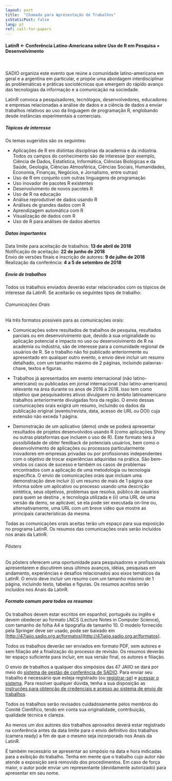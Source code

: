 ```yaml
---
layout: post
title:  "Chamada para Apresentação de Trabalhos"
isStaticPost: false
lang: pt
ref: call-for-papers
---
```


#### LatinR <- Conferência Latino-Americana sobre Uso de R em  Pesquisa + Desenvolvimento
<br>
<br>
SADIO organiza este evento que reúne a comunidade latino-americana em geral e a argentina em particular, e propõe uma abordagem interdisciplinar às problemáticas e práticas sociotécnicas que emergem do rápido avanço das tecnologias da informação e a comunicação na sociedade. 

LatinR convoca a pesquisadores, tecnólogos, desenvolvedores, educadores e empresas relacionadas a análise de dados e a ciência de dados a enviar trabalhos relativos ao uso da linguagem de programação R, englobando desde instâncias experimentais a comerciais.

##### Tópicos de interesse

Os temas sugeridos são os seguintes:

* Aplicações de R em distintas disciplinas da academia e da indústria. Todos os campos do conhecimento são de interesse (por exemplo, Ciência de Dados, Estatística, Informática, Ciências Biológicas e da Saúde, Geologia, Ciências Atmosférica, Ciências Sociais, Humanidades, Economia, Finanças, Negócios, e Jornalismo, entre outras)
* Uso de R em conjunto com outras linguagens de programação
* Uso inovador de pacotes R existentes
* Desenvolvimento de novos pacotes R 
* Uso de R na educação
* Análise reprodutível de dados usando R
* Análises de grandes dados com R
* Aprendizagem automática com R
* Visualização de dados com R
* Uso de R para análises de dados abertos

##### Datas importantes

Data limite para aceitação de trabalhos: **13 de abril de 2018**    
Notificação de aceitação: **22 de junho de 2018**    
Envio de versões finais e inscrição de autores: **9 de julho de 2018**    
Realização da conferência: **4 a 5 de setembro de 2018**    

##### Envio de trabalhos

Todos os trabalhos enviados deverão estar relacionados com os tópicos de interesse da LatinR. Se aceitarão os seguintes tipos de trabalho:

###### Comunicações Orais

Há três formatos possíveis para as comunicações orais:
 
* Comunicações sobre resultados de trabalhos de pesquisa, resultados parciais ou em desenvolvimento que, devido à sua originalidade ou aplicação potencial e impacto no uso ou desenvolvimento de R na academia ou indústria, são de interesse para a comunidade regional de usuários de R. Se o trabalho não foi publicado anteriormente ou apresentado em qualquer outro evento, o envio deve incluir um resumo detalhado, com um tamanho máximo de 2 páginas, incluindo palavras-chave, textos e figuras.

* Trabalhos já apresentados em evento internacional (não latino-americano) ou publicadas em jornal internacional (não latino-americano) relevante na área durante os anos de 2016 a 2018. Isso tem como objetivo que pesquisadores ativos divulguem no âmbito latinoamericano trabalhos anteriormente divulgadas fora da região. O envio dessas comunicações orais exigirá um resumo, incluindo os dados da publicação original (evento/revista, data, acesso de URL ou DOI) cuja extensão não exceda 1 página.

* Demonstração de um aplicativo (demo) onde se poderá apresentar resultados de projetos desenvolvidos usando R (como aplicações Shiny ou outras plataformas que incluem o uso de R). Este formato terá a possibilidade de obter feedback de potenciais usuários, bem como o desenvolvimento de aplicações ou processos particularmente inovadores em empresas privadas ou por profissionais independentes com o objetivo de trocar experiências adquiridas na prática. São bem-vindos os casos de sucesso e também os casos de problemas encontrados com a aplicação de uma metodologia ou tecnologia específica. O envio de comunicações orais que incluam uma demonstração deve incluir (i) um resumo de mais de 1 página que informa sobre um aplicativo ou processo usando uma descrição sintética, seus objetivos, problemas que resolva, público de usuários para quem se destina , e tecnologia utilizada e (ii) uma URL de uma versão da demo, se aplicável, se ela pode ser executada on-line ou, alternativamente, uma URL com um breve vídeo que mostre as principais características da mesma.

Todas as comunicações orais aceitas terão um espaço para sua exposição no programa LatinR. Os resumos das comunicações orais serão incluídos nos anais da LatinR.

###### Pôsters

Os pôsters oferecem uma oportunidade para pesquisadores e profissionais apresentarem e discutirem seus últimos avanços, idéias, pesquisas em andamento, experiências e desafios relacionados aos eixos temáticos da LatinR. O envio deve incluir um resumo com um tamanho máximo de 1 página, incluindo texto, tabelas e figuras. Os resumos aceitos serão incluídos nos Anais da LatinR.

##### Formato comum para todos os resumos

Os trabalhos devem estar escritos em espanhol, português ou inglês e devem obedecer ao formato LNCS (Lecture Notes in Computer Science), com tamanho de folha A4 e tipografia de tamanho 10. O modelo fornecido pela Springer deve ser usado, pode ser baixado em [http://47jaiio.sadio.org.ar/formatos](http://47jaiio.sadio.org.ar/formatos).

Todos os trabalhos deverão ser enviados em formato PDF, sem autores e sem filiação até  a finalização do processo de revisão. Os resumos deverão ter espaço suficiente para incluir, em sua versão final, os autores e filiação. 

O envio de trabalhos a qualquer dos simpósios das 47 JAIIO se dará por meio do [sistema de gestão de conferência de SADIO](http://sgc.sadio.org.ar/sgc/index.php). Para enviar seu trabalho é necessário que esteja registrado (ou [registrar-se](http://sgc.sadio.org.ar/sgc/index.php/index/index/user/account)) e [acessar o sistema](http://sgc.sadio.org.ar/sgc/index.php/index/index/login). Para resolver qualquer dúvida, tenha a sua disposição as [instruções para obtenção de credenciais e acesso ao sistema de envio de trabalhos](http://47jaiio.sadio.org.ar/index.php?q=envio-trabajos).

Todos os trabalhos serão revisados cuidadosamente pelos membros do Comitê Científico, tendo em conta sua originalidade, contribuição, qualidade técnica e clareza.

Ao menos um dos autores dos trabalhos aprovados deverá estar registrado na conferência antes da data limite para o envio definitivo dos trabalhos (camera ready) a fim de que o mesmo seja incorporado nos Anais da LatinR.

É também necessário se apresentar ao simpósio na data e hora indicadas para a exibição do trabalho. Tenha em mente que o trabalho cujo autor não atende a exposição será removido dos procedimentos. Em caso de força maior, o autor pode enviar um representante (devidamente autorizado) para apresentar em seu nome.
